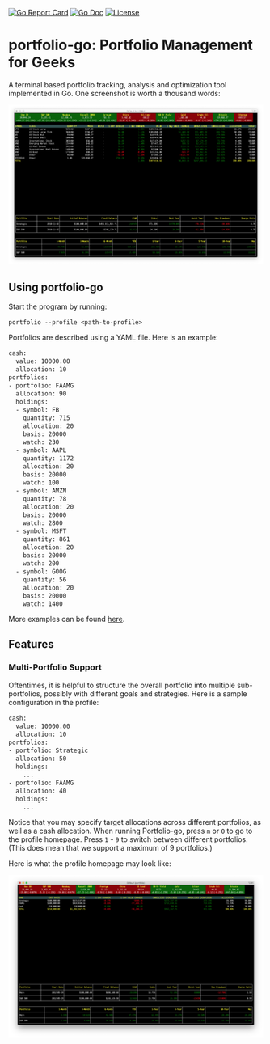 [![Go Report Card](https://goreportcard.com/badge/github.com/cimomo/portfolio-go)](https://goreportcard.com/report/github.com/cimomo/portfolio-go)
[![Go Doc](https://img.shields.io/badge/godoc-reference-blue.svg?style=flat-square)](http://godoc.org/github.com/cimomo/portfolio-go)
[![License](https://img.shields.io/badge/License-Apache%202.0-blue.svg)](https://github.com/cimomo/portfolio-go/blob/master/LICENSE)

# portfolio-go: Portfolio Management for Geeks

A terminal based portfolio tracking, analysis and optimization tool implemented in Go. One screenshot is worth a thousand words:

![Screenshot](./examples/screenshots/strategic.png "Portfolio-go screenshot")

## Using portfolio-go

Start the program by running:
```
portfolio --profile <path-to-profile>
```

Portfolios are described using a YAML file. Here is an example:
```
cash:
  value: 10000.00
  allocation: 10
portfolios:
- portfolio: FAAMG
  allocation: 90
  holdings:
  - symbol: FB
    quantity: 715
    allocation: 20
    basis: 20000
    watch: 230
  - symbol: AAPL
    quantity: 1172
    allocation: 20
    basis: 20000
    watch: 100
  - symbol: AMZN
    quantity: 78
    allocation: 20
    basis: 20000
    watch: 2800
  - symbol: MSFT
    quantity: 861
    allocation: 20
    basis: 20000
    watch: 200
  - symbol: GOOG
    quantity: 56
    allocation: 20
    basis: 20000
    watch: 1400
```
More examples can be found [here](examples/).

## Features

### Multi-Portfolio Support

Oftentimes, it is helpful to structure the overall portfolio into multiple sub-portfolios, possibly with different goals and strategies. Here is a sample configuration in the profile:

```
cash:
  value: 10000.00
  allocation: 10
portfolios:
- portfolio: Strategic
  allocation: 50
  holdings:
    ...
- portfolio: FAAMG
  allocation: 40
  holdings:
    ...
```

Notice that you may specify target allocations across different portfolios, as well as a cash allocation. When running Portfolio-go, press `m` or `0` to go to the profile homepage. Press `1` - `9` to switch between different portfolios. (This does mean that we support a maximum of 9 portfolios.)

Here is what the profile homepage may look like:

![Profile](./examples/screenshots/profile.png "Profile homepage")